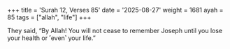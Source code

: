 +++
title = 'Surah 12, Verses 85'
date = '2025-08-27'
weight = 1681
ayah = 85
tags = ["allah", "life"]
+++

They said, “By Allah! You will not cease to remember Joseph until you lose your health or ˹even˺ your life.”